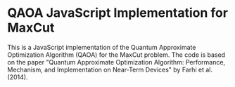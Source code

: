 # QAOA JavaScript Implementation for MaxCut

This is a JavaScript implementation of the Quantum Approximate Optimization Algorithm (QAOA) for the MaxCut problem. The code is based on the paper "Quantum Approximate Optimization Algorithm: Performance, Mechanism, and Implementation on Near-Term Devices" by Farhi et al. (2014).
